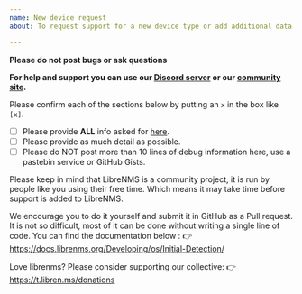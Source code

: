 ```yaml
---
name: New device request
about: To request support for a new device type or add additional data

---
```


**Please do not post bugs or ask questions**

**For help and support you can use our [Discord server](https://t.libren.ms/discord) or our [community site](https://community.librenms.org).**

Please confirm each of the sections below by putting an `x` in the box like `[x]`.

- [ ] Please provide **ALL** info asked for [here](https://docs.librenms.org/Support/FAQ/#faq20).
- [ ] Please provide as much detail as possible.
- [ ] Please do NOT post more than 10 lines of debug information here, use a pastebin service or GitHub Gists.

Please keep in mind that LibreNMS is a community project, it is run by people like you using their free time.
Which means it may take time before support is added to LibreNMS.

We encourage you to do it yourself and submit it in GitHub as a Pull request. It is not so difficult, most of
it can be done without writing a single line of code. You can find the documentation below :
👉  https://docs.librenms.org/Developing/os/Initial-Detection/

Love librenms? Please consider supporting our collective:
👉  https://t.libren.ms/donations

